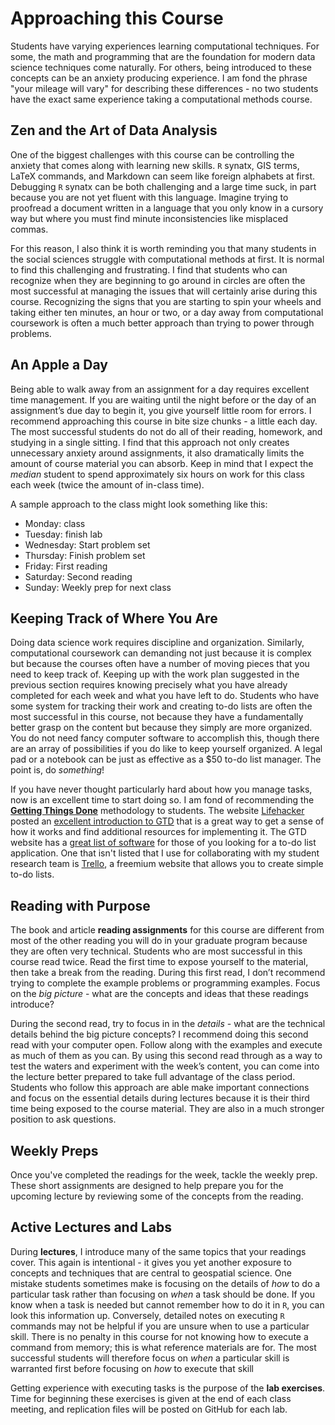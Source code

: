 # Approaching this Course

Students have varying experiences learning computational techniques. For some, the math and programming that are the foundation for modern data science techniques come naturally. For others, being introduced to these concepts can be an anxiety producing experience. I am fond the phrase "your mileage will vary" for describing these differences - no two students have the exact same experience taking a computational methods course.

## Zen and the Art of Data Analysis
One of the biggest challenges with this course can be controlling the anxiety that comes along with learning new skills. `R` synatx, GIS terms, LaTeX commands, and Markdown can seem like foreign alphabets at first. Debugging `R` synatx can be both challenging and a large time suck, in part because you are not yet fluent with this language. Imagine trying to proofread a document written in a language that you only know in a cursory way but where you must find minute inconsistencies like misplaced commas.

For this reason, I also think it is worth reminding you that many students in the social sciences struggle with computational methods at first. It is normal to find this challenging and frustrating. I find that students who can recognize when they are beginning to go around in circles are often the most successful at managing the issues that will certainly arise during this course. Recognizing the signs that you are starting to spin your wheels and taking either ten minutes, an hour or two, or a day away from computational coursework is often a much better approach than trying to power through problems.

## An Apple a Day
Being able to walk away from an assignment for a day requires excellent time management. If you are waiting until the night before or the day of an assignment’s due day to begin it, you give yourself little room for errors. I recommend approaching this course in bite size chunks - a little each day. The most successful students do not do all of their reading, homework, and studying in a single sitting. I find that this approach not only creates unnecessary anxiety around assignments, it also dramatically limits the amount of course material you can absorb. Keep in mind that I expect the *median* student to spend approximately six hours on work for this class each week (twice the amount of in-class time).

A sample approach to the class might look something like this:

  - Monday: class
  - Tuesday: finish lab
  - Wednesday: Start problem set
  - Thursday: Finish problem set
  - Friday: First reading
  - Saturday: Second reading
  - Sunday: Weekly prep for next class

## Keeping Track of Where You Are
Doing data science work requires discipline and organization. Similarly, computational coursework can demanding not just because it is complex but because the courses often have a number of moving pieces that you need to keep track of. Keeping up with the work plan suggested in the previous section requires knowing precisely what you have already completed for each week and what you have left to do. Students who have some system for tracking their work and creating to-do lists are often the most successful in this course, not because they have a fundamentally better grasp on the content but because they simply are more organized. You do not need fancy computer software to accomplish this, though there are an array of possibilities if you do like to keep yourself organized. A legal pad or a notebook can be just as effective as a $50 to-do list manager. The point is, do *something*!

If you have never thought particularly hard about how you manage tasks, now is an excellent time to start doing so. I am fond of recommending the [**Getting Things Done**](http://gettingthingsdone.com) methodology to students. The website [Lifehacker](https://lifehacker.com) posted an [excellent introduction to GTD](https://lifehacker.com/productivity-101-a-primer-to-the-getting-things-done-1551880955) that is a great way to get a sense of how it works and find additional resources for implementing it. The GTD website has a [great list of software](http://gettingthingsdone.com/common-tools-software/) for those of you looking for a to-do list application. One that isn't listed that I use for collaborating with my student research team is [Trello](https://trello.com), a freemium website that allows you to create simple to-do lists.

## Reading with Purpose
The book and article **reading assignments** for this course are different from most of the other reading you will do in your graduate program because they are often very technical. Students who are most successful in this course read twice. Read the first time to expose yourself to the material, then take a break from the reading. During this first read, I don’t recommend trying to complete the example problems or programming examples. Focus on the *big picture* - what are the concepts and ideas that these readings introduce?

During the second read, try to focus in in the *details* - what are the technical details behind the big picture concepts? I recommend doing this second read with your computer open. Follow along with the examples and execute as much of them as you can. By using this second read through as a way to test the waters and experiment with the week’s content, you can come into the lecture better prepared to take full advantage of the class period. Students who follow this approach are able make important connections and focus on the essential details during lectures because it is their third time being exposed to the course material. They are also in a much stronger position to ask questions.

## Weekly Preps
Once you've completed the readings for the week, tackle the weekly prep. These short assignments are designed to help prepare you for the upcoming lecture by reviewing some of the concepts from the reading. 

## Active Lectures and Labs
During **lectures**, I introduce many of the same topics that your readings cover. This again is intentional - it gives you yet another exposure to concepts and techniques that are central to geospatial science. One mistake students sometimes make is focusing on the details of *how* to do a particular task rather than focusing on *when* a task should be done. If you know when a task is needed but cannot remember how to do it in `R`, you can look this information up. Conversely, detailed notes on executing `R` commands may not be helpful if you are unsure when to use a particular skill. There is no penalty in this course for not knowing how to execute a command from memory; this is what reference materials are for. The most successful students will therefore focus on *when* a particular skill is warranted first before focusing on *how* to execute that skill

Getting experience with executing tasks is the purpose of the **lab exercises**. Time for beginning these exercises is given at the end of each class meeting, and replication files will be posted on GitHub for each lab.
